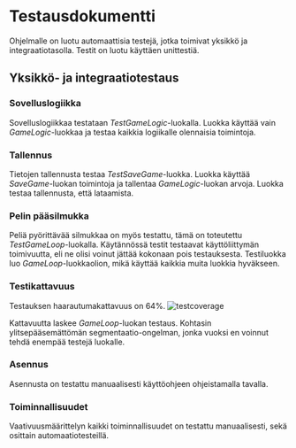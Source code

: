 # Testausdokumentti

Ohjelmalle on luotu automaattisia testejä, jotka toimivat yksikkö ja integraatiotasolla. Testit on luotu käyttäen unittestiä.

## Yksikkö- ja integraatiotestaus

### Sovelluslogiikka
Sovelluslogiikkaa testataan _TestGameLogic_-luokalla. Luokka käyttää vain _GameLogic_-luokkaa ja testaa kaikkia logiikalle olennaisia toimintoja.

### Tallennus
Tietojen tallennusta testaa _TestSaveGame_-luokka. Luokka käyttää _SaveGame_-luokan toimintoja ja tallentaa _GameLogic_-luokan arvoja. Luokka testaa tallennusta, että lataamista.

### Pelin pääsilmukka
Peliä pyörittävää silmukkaa on myös testattu, tämä on toteutettu _TestGameLoop_-luokalla. Käytännössä testit testaavat käyttöliittymän toimivuutta, eli ne olisi voinut jättää kokonaan pois testauksesta. Testiluokka luo _GameLoop_-luokkaolion, mikä käyttää kaikkia muita luokkia hyväkseen.

### Testikattavuus
Testauksen haarautumakattavuus on 64%.
![testcoverage](https://user-images.githubusercontent.com/81024277/118395490-5d5f4e80-b653-11eb-91c6-b7f43d6fce43.png)

Kattavuutta laskee _GameLoop_-luokan testaus. Kohtasin ylitsepääsemättömän segmentaatio-ongelman, jonka vuoksi en voinnut tehdä enempää testejä luokalle.

### Asennus
Asennusta on testattu manuaalisesti käyttöohjeen ohjeistamalla tavalla.

### Toiminnallisuudet
Vaativuusmäärittelyn kaikki toiminnallisuudet on testattu manuaalisesti, sekä osittain automaatiotesteillä. 
